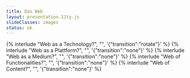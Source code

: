 ```yaml
---
title: Das Web
layout: presentation.11ty.js
slideClasses: images
status: ok
---
```


{% interlude "Web as a Technology?", "", '{"transition":"rotate"}'  %}
{% interlude "Web as a Plattform?", "", '{"transition":"none"}'  %}
{% interlude "Web as a Medium?", "", '{"transition":"none"}'  %}
{% interlude "Web of Functionalities?", "", '{"transition":"none"}'  %}
{% interlude "Web of Content?", "", '{"transition":"none"}'  %}


